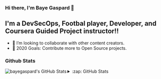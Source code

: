 ### Hi there, I'm Baye Gaspard  👋

## I'm a DevSecOps, Footbal player, Developer, and Coursera Guided Project instructor!!

- 👯 I’m looking to collaborate with other content creators.
- 🥅 2020 Goals: Contribute more to Open Source projects.

### Github Stats

  <img align="left" alt="bayegaspard's GitHub Stats" src="https://github-readme-stats.vercel.app/api/top-langs/?username=bayegaspard" />
  
<details>
  <summary>:zap: GitHub Stats</summary>

  <img align="left" alt="bayegaspard's GitHub Stats" src="https://github-readme-stats.codestackr.vercel.app/api?username=bayegaspard&show_icons=true&hide_border=true" />

</details>



